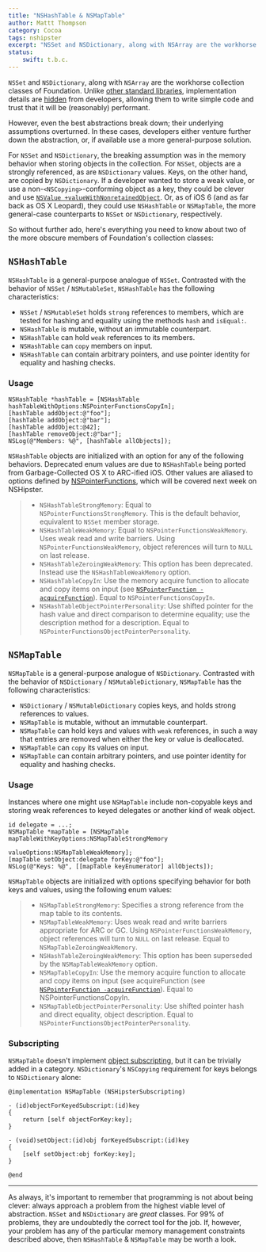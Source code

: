 ```yaml
---
title: "NSHashTable & NSMapTable"
author: Mattt Thompson
category: Cocoa
tags: nshipster
excerpt: "NSSet and NSDictionary, along with NSArray are the workhorse collection classes of Foundation. Unlike other standard libraries, implementation details are hidden from developers, allowing them to write simple code and trust that it will be (reasonably) performant."
status:
    swift: t.b.c.
---
```


`NSSet` and `NSDictionary`, along with `NSArray` are the workhorse collection classes of Foundation. Unlike [ other standard libraries](http://en.wikipedia.org/wiki/Java_collections_framework), implementation details are [hidden](http://ridiculousfish.com/blog/posts/array.html) from developers, allowing them to write simple code and trust that it will be (reasonably) performant.

However, even the best abstractions break down; their underlying assumptions overturned. In these cases, developers either venture further down the abstraction, or, if available use a more general-purpose solution.

For `NSSet` and `NSDictionary`, the breaking assumption was in the memory behavior when storing objects in the collection. For `NSSet`, objects are a strongly referenced, as are `NSDictionary` values. Keys, on the other hand, are copied by `NSDictionary`. If a developer wanted to store a weak value, or use a non-`<NSCopying>`-conforming object as a key, they could be clever and use [`NSValue +valueWithNonretainedObject`](http://nshipster.com/nsvalue/). Or, as of iOS 6 (and as far back as OS X Leopard), they could use `NSHashTable` or `NSMapTable`, the more general-case counterparts to `NSSet` or `NSDictionary`, respectively.

So without further ado, here's everything you need to know about two of the more obscure members of Foundation's collection classes:

## `NSHashTable`

`NSHashTable` is a general-purpose analogue of `NSSet`. Contrasted with the behavior of `NSSet` / `NSMutableSet`, `NSHashTable` has the following characteristics:

- `NSSet` / `NSMutableSet` holds `strong` references to members, which are tested for hashing and equality using the methods `hash` and `isEqual:`.
- `NSHashTable` is mutable, without an immutable counterpart.
- `NSHashTable` can hold `weak` references to its members.
- `NSHashTable` can `copy` members on input.
- `NSHashTable` can contain arbitrary pointers, and use pointer identity for equality and hashing checks.

### Usage

~~~{objective-c}
NSHashTable *hashTable = [NSHashTable hashTableWithOptions:NSPointerFunctionsCopyIn];
[hashTable addObject:@"foo"];
[hashTable addObject:@"bar"];
[hashTable addObject:@42];
[hashTable removeObject:@"bar"];
NSLog(@"Members: %@", [hashTable allObjects]);
~~~

`NSHashTable` objects are initialized with an option for any of the following behaviors. Deprecated enum values are due to `NSHashTable` being ported from Garbage-Collected OS X to ARC-ified iOS. Other values are aliased to options defined by [NSPointerFunctions](http://developer.apple.com/library/ios/DOCUMENTATION/Cocoa/Reference/Foundation/Classes/NSPointerFunctions_Class/Introduction/Introduction.html), which will be covered next week on NSHipster.

> - `NSHashTableStrongMemory`: Equal to `NSPointerFunctionsStrongMemory`. This is the default behavior, equivalent to `NSSet` member storage.
> - `NSHashTableWeakMemory`: Equal to `NSPointerFunctionsWeakMemory`. Uses weak read and write barriers. Using `NSPointerFunctionsWeakMemory`, object references will turn to `NULL` on last release.
> - `NSHashTableZeroingWeakMemory`: This option has been deprecated. Instead use the `NSHashTableWeakMemory` option.
> - `NSHashTableCopyIn`: Use the memory acquire function to allocate and copy items on input (see [`NSPointerFunction -acquireFunction`](http://developer.apple.com/library/ios/DOCUMENTATION/Cocoa/Reference/Foundation/Classes/NSPointerFunctions_Class/Introduction/Introduction.html#//apple_ref/occ/instp/NSPointerFunctions/acquireFunction)). Equal to `NSPointerFunctionsCopyIn`.
> - `NSHashTableObjectPointerPersonality`: Use shifted pointer for the hash value and direct comparison to determine equality; use the description method for a description. Equal to `NSPointerFunctionsObjectPointerPersonality`.

## `NSMapTable`

`NSMapTable` is a general-purpose analogue of `NSDictionary`. Contrasted with the behavior of `NSDictionary` / `NSMutableDictionary`, `NSMapTable` has the following characteristics:

- `NSDictionary` / `NSMutableDictionary` copies keys, and holds strong references to values.
- `NSMapTable` is mutable, without an immutable counterpart.
- `NSMapTable` can hold keys and values with `weak` references, in such a way that entries are removed when either the key or value is deallocated.
- `NSMapTable` can `copy` its values on input.
- `NSMapTable` can contain arbitrary pointers, and use pointer identity for equality and hashing checks.

### Usage

Instances where one might use `NSMapTable` include non-copyable keys and storing weak references to keyed delegates or another kind of weak object.

~~~{objective-c}
id delegate = ...;
NSMapTable *mapTable = [NSMapTable mapTableWithKeyOptions:NSMapTableStrongMemory
                                             valueOptions:NSMapTableWeakMemory];
[mapTable setObject:delegate forKey:@"foo"];
NSLog(@"Keys: %@", [[mapTable keyEnumerator] allObjects]);
~~~

`NSMapTable` objects are initialized with options specifying behavior for both keys and values, using the following enum values:

> - `NSMapTableStrongMemory`: Specifies a strong reference from the map table to its contents.
> - `NSMapTableWeakMemory`: Uses weak read and write barriers appropriate for ARC or GC. Using `NSPointerFunctionsWeakMemory`, object references will turn to `NULL` on last release. Equal to `NSMapTableZeroingWeakMemory`.
> - `NSHashTableZeroingWeakMemory`: This option has been superseded by the `NSMapTableWeakMemory` option.
> - `NSMapTableCopyIn`: Use the memory acquire function to allocate and copy items on input (see acquireFunction (see [`NSPointerFunction -acquireFunction`](http://developer.apple.com/library/ios/DOCUMENTATION/Cocoa/Reference/Foundation/Classes/NSPointerFunctions_Class/Introduction/Introduction.html#//apple_ref/occ/instp/NSPointerFunctions/acquireFunction)). Equal to NSPointerFunctionsCopyIn.
> - `NSMapTableObjectPointerPersonality`: Use shifted pointer hash and direct equality, object description.
Equal to `NSPointerFunctionsObjectPointerPersonality`.

### Subscripting

`NSMapTable` doesn't implement [object subscripting](http://nshipster.com/object-subscripting/), but it can be trivially added in a category. `NSDictionary`'s `NSCopying` requirement for keys belongs to `NSDictionary` alone:

~~~{objective-c}
@implementation NSMapTable (NSHipsterSubscripting)

- (id)objectForKeyedSubscript:(id)key
{
	return [self objectForKey:key];
}

- (void)setObject:(id)obj forKeyedSubscript:(id)key
{
	[self setObject:obj forKey:key];
}

@end
~~~

---

As always, it's important to remember that programming is not about being clever: always approach a problem from the highest viable level of abstraction. `NSSet` and `NSDictionary` are _great_ classes. For 99% of problems, they are undoubtedly the correct tool for the job. If, however, your problem has any of the particular memory management constraints described above, then `NSHashTable` & `NSMapTable` may be worth a look.

